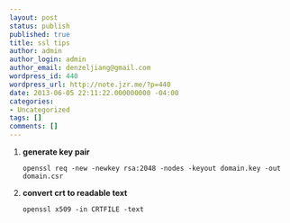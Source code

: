 ```yaml
---
layout: post
status: publish
published: true
title: ssl tips
author: admin
author_login: admin
author_email: denzeljiang@gmail.com
wordpress_id: 440
wordpress_url: http://note.jzr.me/?p=440
date: 2013-06-05 22:11:22.000000000 -04:00
categories:
- Uncategorized
tags: []
comments: []
---
```


1. **generate key pair**

   `openssl req -new -newkey rsa:2048 -nodes -keyout domain.key -out domain.csr`

2. **convert crt to readable text**

   `openssl x509 -in CRTFILE -text`
